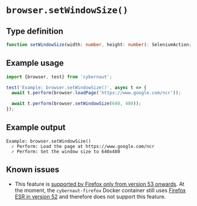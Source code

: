 # `browser.setWindowSize()`

## Type definition

```ts
function setWindowSize(width: number, height: number): SeleniumAction;
```

## Example usage

```ts
import {browser, test} from 'cybernaut';

test('Example: browser.setWindowSize()', async t => {
  await t.perform(browser.loadPage('https://www.google.com/ncr'));

  await t.perform(browser.setWindowSize(640, 480));
});
```

## Example output

```fundamental
Example: browser.setWindowSize()
  ✓ Perform: Load the page at https://www.google.com/ncr
  ✓ Perform: Set the window size to 640x480
```

## Known issues

* This feature is [supported by Firefox only from version 53 onwards][firefox-bug]. At the moment, the `cybernaut-firefox` Docker container still uses [Firefox ESR in version 52][firefox-esr] and therefore does not support this feature.

[firefox-bug]: https://bugzilla.mozilla.org/show_bug.cgi?id=1347589
[firefox-esr]: https://www.mozilla.org/en-US/firefox/organizations/faq/
